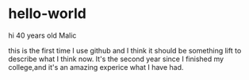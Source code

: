 # hello-world

hi 40 years old Malic

this is the first time I use github and I think it should be something lift to describe what I think now.
It's the second year since I finished my college,and it's an amazing experice what I have had.

